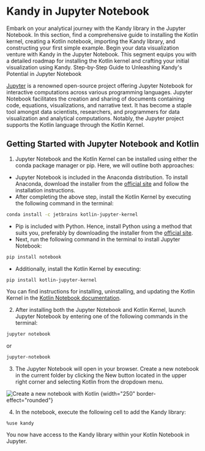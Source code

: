 # Kandy in Jupyter Notebook

<web-summary>
    Embark on your analytical journey with the Kandy library in the Jupyter Notebook.
    In this section, find a comprehensive guide to installing the Kotlin kernel,
    creating a Kotlin notebook, importing the Kandy library, and constructing your first simple example.
</web-summary>
<card-summary>
    Begin your data visualization venture with Kandy in the Jupyter Notebook.
    This segment equips you with a detailed roadmap for installing the Kotlin kernel
    and crafting your initial visualization using Kandy.
</card-summary>
<link-summary>
    Step-by-Step Guide to Unleashing Kandy's Potential in Jupyter Notebook
</link-summary>

[Jupyter](https://jupyter.org/) is a renowned open-source project offering Jupyter Notebook for interactive computations
across various programming languages.
Jupyter Notebook facilitates the creation and sharing of documents containing code, equations, visualizations,
and narrative text.
It has become a staple tool amongst data scientists, researchers,
and programmers for data visualization and analytical computations.
Notably, the Jupyter project supports the Kotlin language through the Kotlin Kernel.

## Getting Started with Jupyter Notebook and Kotlin

1. Jupyter Notebook and the Kotlin Kernel can be installed using either the conda package manager or pip.
   Here, we will outline both approaches:

<procedure>
<tabs>
<tab title="Using Conda">

* Jupyter Notebook is included in the Anaconda distribution.
  To install Anaconda, download the installer from the [official site](https://www.anaconda.com/download/)
  and follow the installation instructions.
* After completing the above step, install the Kotlin Kernel by executing the following command in the terminal:

```Bash
conda install -c jetbrains kotlin-jupyter-kernel
```

</tab>
<tab title="Using Pip">

* Pip is included with Python. Hence, install Python using a method that suits you,
  preferably by downloading the installer from the [official site](https://www.python.org/downloads/).
* Next, run the following command in the terminal to install Jupyter Notebook:

```Bash
pip install notebook
```

* Additionally, install the Kotlin Kernel by executing:

```Bash
pip install kotlin-jupyter-kernel
```

</tab>
</tabs>
</procedure>

You can find instructions for installing, uninstalling,
and updating the Kotlin Kernel in
the [Kotlin Notebook documentation](https://github.com/Kotlin/kotlin-jupyter/tree/master/docs#conda).

2. After installing both the Jupyter Notebook and Kotlin Kernel,
   launch Jupyter Notebook by entering one of the following commands in the terminal:

```Bash
jupyter notebook
```

or

```Bash
jupyter-notebook
```

3. The Jupyter Notebook will open in your browser.
   Create a new notebook in the current folder by clicking the <ui-path>New</ui-path> button located in the upper right
   corner and selecting <ui-path>Kotlin</ui-path> from the dropdown menu.

![Create a new notebook with Kotlin](create_ktn_jupyter.png) {width="250" border-effect="rounded"}

4. In the notebook, execute the following cell to add the Kandy library:

```
%use kandy
```

You now have access to the Kandy library within your Kotlin Notebook in Jupyter.

<include from="Getting-Started.md" element-id="plotting-a-simple-example"/>